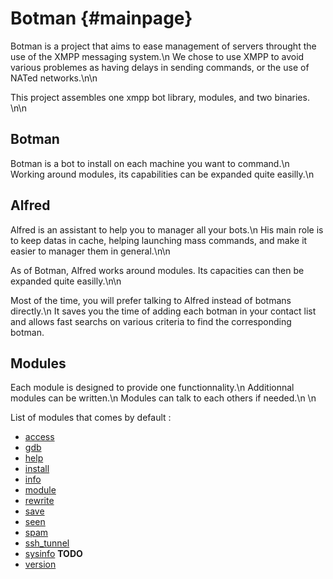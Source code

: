 Botman {#mainpage}
======

Botman is a project that aims to ease management of servers throught the use
of the XMPP messaging system.\n
We chose to use XMPP to avoid various problemes as having delays in sending commands,
or the use of NATed networks.\n\n

This project assembles one xmpp bot library, modules, and two binaries.
\n\n

## Botman

Botman is a bot to install on each machine you want to command.\n
Working around modules, its capabilities can be expanded quite easilly.\n

## Alfred

Alfred is an assistant to help you to manager all your bots.\n
His main role is to keep datas in cache, helping launching mass commands,
and make it easier to manager them in general.\n\n

As of Botman, Alfred works around modules. Its capacities can then be expanded
quite easilly.\n\n

Most of the time, you will prefer talking to Alfred instead of botmans directly.\n
It saves you the time of adding each botman in your contact list and allows fast searchs on
various criteria to find the corresponding botman.

## Modules

Each module is designed to provide one functionnality.\n
Additionnal modules can be written.\n
Modules can talk to each others if needed.\n
\n

List of modules that comes by default :
- [access](md_module_access.html)
- [gdb](md_module_gdb.html)
- [help](md_module_help.html)
- [install](md_module_install.html)
- [info](md_module_info.html)
- [module](md_module_module.html)
- [rewrite](md_module_rewrite.html)
- [save](md_module_save.html)
- [seen](md_module_seen.html)
- [spam](md_module_spam.html)
- [ssh_tunnel](md_module_ssh_tunnel.html)
- [sysinfo](md_module_sysinfo.html) **TODO**
- [version](md_module_version.html)
